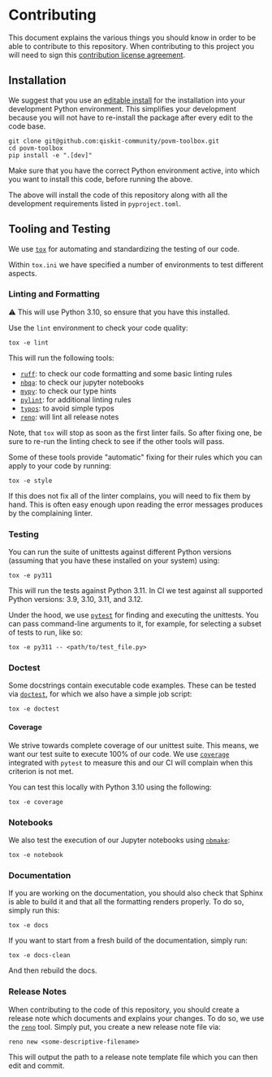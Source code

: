 # Contributing

This document explains the various things you should know in order to be able to
contribute to this repository.
When contributing to this project you will need to sign this [contribution
license agreement](https://cla-assistant.io/Qiskit/qiskit).

## Installation

We suggest that you use an
[editable install](https://setuptools.pypa.io/en/latest/userguide/development_mode.html)
for the installation into your development Python environment. This simplifies
your development because you will not have to re-install the package after every
edit to the code base.
```
git clone git@github.com:qiskit-community/povm-toolbox.git
cd povm-toolbox
pip install -e ".[dev]"
```

Make sure that you have the correct Python environment active, into which you
want to install this code, before running the above.

The above will install the code of this repository along with all the
development requirements listed in `pyproject.toml`.

## Tooling and Testing

We use [`tox`](https://tox.wiki/en/latest/) for automating and standardizing the
testing of our code.

Within `tox.ini` we have specified a number of environments to test different
aspects.

### Linting and Formatting

⚠️  This will use Python 3.10, so ensure that you have this installed.

Use the `lint` environment to check your code quality:
```
tox -e lint
```
This will run the following tools:
- [`ruff`](https://docs.astral.sh/ruff/): to check our code formatting and some
  basic linting rules
- [`nbqa`](https://nbqa.readthedocs.io/en/latest/index.html): to check our
  jupyter notebooks
- [`mypy`](https://mypy.readthedocs.io/en/stable/): to check our type hints
- [`pylint`](https://pylint.readthedocs.io/en/stable/): for additional linting
  rules
- [`typos`](https://github.com/crate-ci/typos): to avoid simple typos
- [`reno`](https://docs.openstack.org/reno/latest/): will lint all release notes

Note, that `tox` will stop as soon as the first linter fails. So after fixing
one, be sure to re-run the linting check to see if the other tools will pass.

Some of these tools provide "automatic" fixing for their rules which you can
apply to your code by running:
```
tox -e style
```

If this does not fix all of the linter complains, you will need to fix them by
hand. This is often easy enough upon reading the error messages produces by the
complaining linter.

### Testing

You can run the suite of unittests against different Python versions (assuming
that you have these installed on your system) using:
```
tox -e py311
```
This will run the tests against Python 3.11.
In CI we test against all supported Python versions: 3.9, 3.10, 3.11, and 3.12.

Under the hood, we use [`pytest`](https://docs.pytest.org/en/stable/) for
finding and executing the unittests. You can pass command-line arguments to it,
for example, for selecting a subset of tests to run, like so:
```
tox -e py311 -- <path/to/test_file.py>
```

### Doctest

Some docstrings contain executable code examples. These can be tested via
[`doctest`](https://docs.python.org/3/library/doctest.html), for which we also
have a simple job script:
```
tox -e doctest
```

#### Coverage

We strive towards complete coverage of our unittest suite. This means, we want
our test suite to execute 100% of our code. We use
[`coverage`](https://coverage.readthedocs.io/en/7.4.3/) integrated with `pytest`
to measure this and our CI will complain when this criterion is not met.

You can test this locally with Python 3.10 using the following:
```
tox -e coverage
```

### Notebooks

We also test the execution of our Jupyter notebooks using
[`nbmake`](https://github.com/treebeardtech/nbmake):
```
tox -e notebook
```

### Documentation

If you are working on the documentation, you should also check that Sphinx is
able to build it and that all the formatting renders properly. To do so, simply
run this:
```
tox -e docs
```

If you want to start from a fresh build of the documentation, simply run:
```
tox -e docs-clean
```
And then rebuild the docs.

### Release Notes

When contributing to the code of this repository, you should create a release
note which documents and explains your changes. To do so, we use the
[`reno`](https://docs.openstack.org/reno/latest/) tool.
Simply put, you create a new release note file via:
```
reno new <some-descriptive-filename>
```
This will output the path to a release note template file which you can then
edit and commit.
